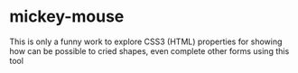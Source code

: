 # mickey-mouse
This is only a funny work to explore CSS3 (HTML) properties for showing how can be possible to cried shapes, even complete other forms using this tool
